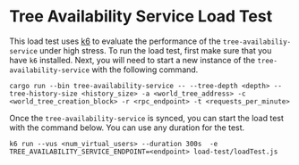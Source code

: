 # Tree Availability Service Load Test

This load test uses [k6](https://github.com/grafana/k6) to evaluate the performance of the `tree-availabiliy-service` under high stress. To run the load test, first make sure that you have `k6` installed. Next, you will need to start a new instance of the `tree-availability-service` with the following command.

```
cargo run --bin tree-availability-service -- --tree-depth <depth> --tree-history-size <history_size> -a <world_tree_address> -c <world_tree_creation_block> -r <rpc_endpoint> -t <requests_per_minute>
```


Once the `tree-availability-service` is synced, you can start the load test with the command below. You can use any duration for the test.

```
k6 run --vus <num_virtual_users> --duration 300s  -e TREE_AVAILABILITY_SERVICE_ENDPOINT=<endpoint> load-test/loadTest.js
```